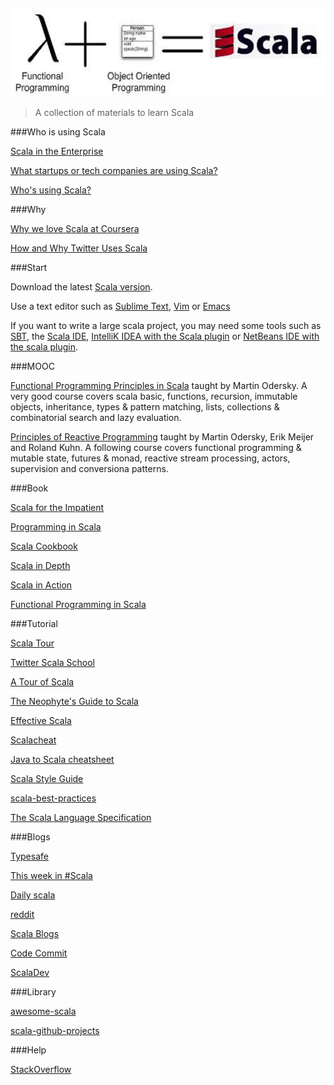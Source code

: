 [![logo](img/scala.jpg)](https://github.com/checkcheckzz/Learning-Scala)

>A collection of materials to learn Scala

###Who is using Scala

[Scala in the Enterprise](http://www.scala-lang.org/old/node/1658)

[What startups or tech companies are using Scala?](http://www.quora.com/What-startups-or-tech-companies-are-using-Scala)
 
[Who's using Scala?](http://alvinalexander.com/scala/whos-using-scala-akka-play-framework)

###Why

[Why we love Scala at Coursera](https://tech.coursera.org/blog/2014/02/18/why-we-love-scala-at-coursera/)  

[How and Why Twitter Uses Scala](http://blog.redfin.com/devblog/2010/05/how_and_why_twitter_uses_scala.html#.VI7yzPl3bgU)

###Start

Download the latest [Scala version](http://www.scala-lang.org/download/).

Use a text editor such as [Sublime Text](https://www.sublimetext.com/), [Vim](http://www.vim.org/) or [Emacs](http://www.gnu.org/software/emacs/) 

If you want to write a large scala project, you may need some tools such as [SBT](http://www.scala-sbt.org/), the [Scala IDE](http://scala-ide.org/?_ga=1.269024689.1997628608.1417240943), 
[IntelliK IDEA with the Scala plugin](http://www.jetbrains.com/idea/) or [NetBeans IDE with the scala plugin](https://netbeans.org/). 


###MOOC

[Functional Programming Principles in Scala](https://www.coursera.org/course/progfun) taught by Martin Odersky. A very good course covers 
scala basic, functions, recursion, immutable objects, inheritance, types & pattern matching, lists, collections & combinatorial search and lazy evaluation.

[Principles of Reactive Programming](https://www.coursera.org/course/reactive) taught by Martin Odersky, Erik Meijer and Roland Kuhn. A following course covers 
functional programming & mutable state, futures & monad, reactive stream processing, actors, supervision and conversiona patterns.

###Book

[Scala for the Impatient](http://www.amazon.com/gp/product/0321774094/ref=as_li_ss_il?ie=UTF8&camp=1789&creative=390957&creativeASIN=0321774094&linkCode=as2&tag=bionicspirit-20)

[Programming in Scala](http://www.amazon.com/Programming-Scala-Comprehensive-Step-Step/dp/0981531644/ref=pd_sim_b_1?ie=UTF8&refRID=1ABW4PNG8NPWP68Q9YXG)

[Scala Cookbook](http://www.amazon.com/Scala-Cookbook-Object-Oriented-Functional-Programming/dp/1449339611/ref=pd_sim_b_2?ie=UTF8&refRID=1ABW4PNG8NPWP68Q9YXG)

[Scala in Depth](http://www.amazon.com/Scala-Depth-Joshua-D-Suereth/dp/1935182706/ref=pd_sim_b_3?ie=UTF8&refRID=1ABW4PNG8NPWP68Q9YXG)

[Scala in Action](http://www.amazon.com/Scala-Action-Nilanjan-Raychaudhuri/dp/1935182757/ref=sr_1_1?s=books&ie=UTF8&qid=1418273002&sr=1-1&keywords=scala+in+action)

[Functional Programming in Scala](http://www.amazon.com/Functional-Programming-Scala-Paul-Chiusano/dp/1617290653/ref=pd_sim_b_5?ie=UTF8&refRID=1ABW4PNG8NPWP68Q9YXG)

###Tutorial

[Scala Tour](http://scalatutorials.com/tour/)

[Twitter Scala School](http://twitter.github.io/scala_school/)

[A Tour of Scala ](http://docs.scala-lang.org/tutorials/?_ga=1.105494339.1997628608.1417240943)

[The Neophyte's Guide to Scala](http://danielwestheide.com/scala/neophytes.html)

[Effective Scala](http://twitter.github.io/effectivescala/index.html)

[Scalacheat](http://docs.scala-lang.org/cheatsheets/?_ga=1.105494339.1997628608.1417240943)

[Java to Scala cheatsheet](http://techblog.realestate.com.au/java-to-scala-cheatsheet/)

[Scala Style Guide](http://docs.scala-lang.org/style/?_ga=1.105494339.1997628608.1417240943)

[scala-best-practices](https://github.com/alexandru/scala-best-practices)

[The Scala Language Specification](http://www.scala-lang.org/docu/files/ScalaReference.pdf)

###Blogs

[Typesafe](http://typesafe.com/blog)

[This week in #Scala](http://www.cakesolutions.net/teamblogs)

[Daily scala](http://daily-scala.blogspot.com/)

[reddit](http://www.reddit.com/r/scala)

[Scala Blogs](http://scala-blogs.feedcluster.com/)

[Code Commit](http://www.codecommit.com/blog/category/scala)

[ScalaDev](http://www.scaladev.net/)


###Library

[awesome-scala](https://github.com/lauris/awesome-scala)

[scala-github-projects](https://github.com/checkcheckzz/scala-github-projects)

###Help

[StackOverflow](http://stackoverflow.com/questions/tagged/scala)
